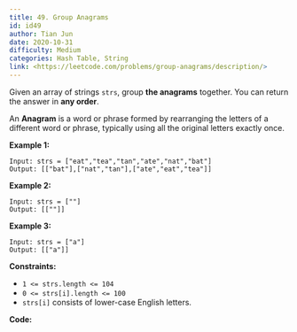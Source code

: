 ```yaml
---
title: 49. Group Anagrams
id: id49
author: Tian Jun
date: 2020-10-31
difficulty: Medium
categories: Hash Table, String
link: <https://leetcode.com/problems/group-anagrams/description/>
---
```


Given an array of strings `strs`, group **the anagrams** together. You can
return the answer in **any order**.

An **Anagram** is a word or phrase formed by rearranging the letters of a
different word or phrase, typically using all the original letters exactly
once.



**Example 1:**
            
	Input: strs = ["eat","tea","tan","ate","nat","bat"]    
	Output: [["bat"],["nat","tan"],["ate","eat","tea"]]    

**Example 2:**
            
	Input: strs = [""]    
	Output: [[""]]    

**Example 3:**
            
	Input: strs = ["a"]    
	Output: [["a"]]    



**Constraints:**

  * `1 <= strs.length <= 104`
  * `0 <= strs[i].length <= 100`
  * `strs[i]` consists of lower-case English letters.


**Code:**
